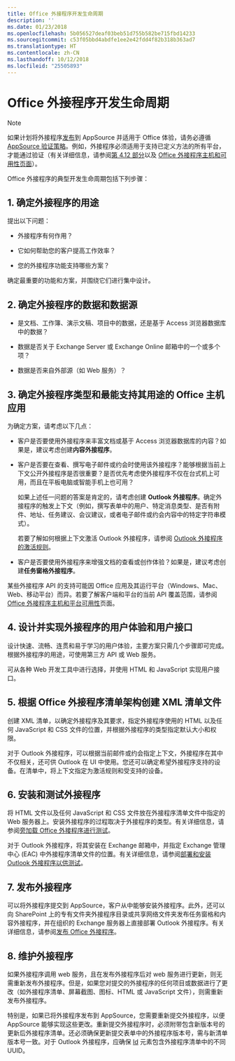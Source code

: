 ```yaml
---
title: Office 外接程序开发生命周期
description: ''
ms.date: 01/23/2018
ms.openlocfilehash: 5b056527deaf03beb51d755b582be715fbd14233
ms.sourcegitcommit: c53f05bbd4abdfe1ee2e42fdd4f82b318b363ad7
ms.translationtype: HT
ms.contentlocale: zh-CN
ms.lasthandoff: 10/12/2018
ms.locfileid: "25505893"
---
```

# <a name="office-add-ins-development-lifecycle"></a>Office 外接程序开发生命周期

> [!NOTE]
> 如果计划将外接程序[发布](../publish/publish.md)到 AppSource 并适用于 Office 体验，请务必遵循 [AppSource 验证策略](https://docs.microsoft.com/office/dev/store/validation-policies)。例如，外接程序必须适用于支持已定义方法的所有平台，才能通过验证（有关详细信息，请参阅[第 4.12 部分](https://docs.microsoft.com/office/dev/store/validation-policies#4-apps-and-add-ins-behave-predictably)以及 [Office 外接程序主机和可用性页面](../overview/office-add-in-availability.md)）。 

Office 外接程序的典型开发生命周期包括下列步骤：


## <a name="1-decide-on-the-purpose-of-the-add-in"></a>1. 确定外接程序的用途
    
提出以下问题：
    
- 外接程序有何作用？ 
        
- 它如何帮助您的客户提高工作效率？
        
- 您的外接程序功能支持哪些方案？
    
确定最重要的功能和方案，并围绕它们进行集中设计。 

    
## <a name="2-identify-the-data-and-data-source-for-the-add-in"></a>2. 确定外接程序的数据和数据源
    
- 是文档、工作簿、演示文稿、项目中的数据，还是基于 Access 浏览器数据库中的数据？ 
    
- 数据是否关于 Exchange Server 或 Exchange Online 邮箱中的一个或多个项？ 
    
- 数据是否来自外部源（如 Web 服务）？

    
## <a name="3-identify-the-type-of-add-in-and-office-host-applications-that-best-support-the-purpose-of-the-add-in"></a>3. 确定外接程序类型和最能支持其用途的 Office 主机应用
    
为确定方案，请考虑以下几点：
    
- 客户是否要使用外接程序来丰富文档或基于 Access 浏览器数据库的内容？如果是，建议考虑创建**内容外接程序**。 
    
- 客户是否要在查看、撰写电子邮件或约会时使用该外接程序？能够根据当前上下文公开外接程序是否很重要？是否优先考虑使外接程序不仅在台式机上可用，而且在平板电脑或智能手机上也可用？
    
    如果上述任一问题的答案是肯定的，请考虑创建 **Outlook 外接程序**。确定外接程序的触发上下文（例如，撰写表单中的用户、特定消息类型、是否有附件、地址、任务建议、会议建议，或者电子邮件或约会内容中的特定字符串模式）。 
        
    若要了解如何根据上下文激活 Outlook 外接程序，请参阅 [Outlook 外接程序的激活规则](https://docs.microsoft.com/outlook/add-ins/activation-rules)。 
    
- 客户是否要使用外接程序来增强文档的查看或创作体验？如果是，建议考虑创建**任务窗格外接程序**。 

某些外接程序 API 的支持可能因 Office 应用及其运行平台（Windows、Mac、Web、移动平台）而异。若要了解客户端和平台的当前 API 覆盖范围，请参阅 [Office 外接程序主机和平台可用性](../overview/office-add-in-availability.md)页面。  

    
## <a name="4-design-and-implement-the-user-experience-and-user-interface-for-the-add-in"></a>4. 设计并实现外接程序的用户体验和用户接口
    
设计快速、流畅、连贯和易于学习的用户体验，主要方案只需几个步骤即可完成。根据外接程序的用途，可使用第三方 API 或 Web 服务。
    
可从各种 Web 开发工具中进行选择，并使用 HTML 和 JavaScript 实现用户接口。

    
## <a name="5-create-an-xml-manifest-file-based-on-the-office-add-ins-manifest-schema"></a>5. 根据 Office 外接程序清单架构创建 XML 清单文件
    
创建 XML 清单，以确定外接程序及其要求，指定外接程序使用的 HTML 以及任何 JavaScript 和 CSS 文件的位置，并根据外接程序的类型指定默认大小和权限。
    
对于 Outlook 外接程序，可以根据当前邮件或约会指定上下文，外接程序在其中不仅相关，还可供 Outlook 在 UI 中使用。您还可以确定希望外接程序支持的设备。在清单中，将上下文指定为激活规则和受支持的设备。
    

## <a name="6-install-and-test-the-add-in"></a>6. 安装和测试外接程序
    
将 HTML 文件以及任何 JavaScript 和 CSS 文件放在外接程序清单文件中指定的 Web 服务器上。安装外接程序的过程取决于外接程序的类型。有关详细信息，请参阅[旁加载 Office 外接程序进行测试](../testing/create-a-network-shared-folder-catalog-for-task-pane-and-content-add-ins.md)。
    
对于 Outlook 外接程序，将其安装在 Exchange 邮箱中，并指定 Exchange 管理中心 (EAC) 中外接程序清单文件的位置。有关详细信息，请参阅[部署和安装 Outlook 外接程序以供测试](https://docs.microsoft.com/outlook/add-ins/testing-and-tips)。

    
## <a name="7-publish-the-add-in"></a>7. 发布外接程序
    
可以将外接程序提交到 AppSource，客户从中能够安装外接程序。此外，还可以向 SharePoint 上的专有文件夹外接程序目录或共享网络文件夹发布任务窗格和内容外接程序，并在组织的 Exchange 服务器上直接部署 Outlook 外接程序。有关详细信息，请参阅[发布 Office 外接程序](../publish/publish.md)。
    
    
## <a name="8-maintain-the-add-in"></a>8. 维护外接程序
    
如果外接程序调用 web 服务，且在发布外接程序后对 web 服务进行更新，则无需重新发布外接程序。但是，如果您对提交的外接程序的任何项目或数据进行了更改（如外接程序清单、屏幕截图、图标、HTML 或 JavaScript 文件），则需重新发布外接程序。 
    
特别是，如果已将外接程序发布到 AppSource，您需要重新提交外接程序，以便 AppSource 能够实现这些更改。重新提交外接程序时，必须附带包含新版本号的更新后外接程序清单。还必须确保更新提交表单中的外接程序版本号，需与新清单版本号一致。对于 Outlook 外接程序，应确保 [Id](https://docs.microsoft.com/office/dev/add-ins/reference/manifest/id?view=office-js) 元素包含外接程序清单中的不同 UUID。
    
